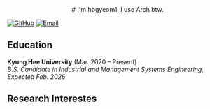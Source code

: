 <div align="center"># I'm hbgyeom1, I use Arch btw.</div>

[![GitHub](https://img.shields.io/badge/hbgyeom1-181717?style=flat&logo=github&logoColor=white)](https://github.com/hbgyeom1)
[![Email](https://img.shields.io/badge/hbgyeom-D14836?style=flat&logo=gmail&logoColor=white)](mailto:hbgyeom@gmail.com)

## Education
**Kyung Hee University** (Mar. 2020 – Present)<br>
*B.S. Candidate in Industrial and Management Systems Engineering, Expected Feb. 2026*

## Research Interestes

